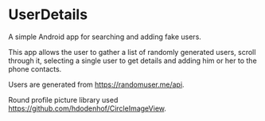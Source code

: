 # UserDetails
A simple Android app for searching and adding fake users.

This app allows the user to gather a list of randomly generated users, scroll through it, selecting a single user to get details and adding him or her to the phone contacts.

Users are generated from https://randomuser.me/api.

Round profile picture library used https://github.com/hdodenhof/CircleImageView.
